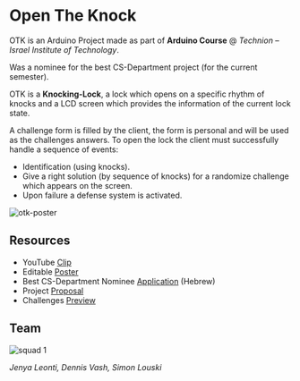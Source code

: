 # Open The Knock

OTK is an Arduino Project made as part of **Arduino Course** @ *Technion – Israel Institute of Technology*.

Was a nominee for the best CS-Department project  (for the current semester).

OTK is a **Knocking-Lock**, a lock which opens on a specific rhythm of knocks and a LCD screen which provides the information of the current lock state.

A challenge form is filled by the client, the form is personal and will be used as the challenges answers. To open the lock the client must successfully handle a sequence of events:

- Identification (using knocks).
- Give a right solution (by sequence of knocks) for a randomize challenge which appears on the screen.
- Upon failure a defense system is activated.

![otk-poster](https://user-images.githubusercontent.com/27515937/51446218-a74ff800-1d17-11e9-8522-e07eff4380a4.png)

## Resources

- YouTube [Clip](https://www.youtube.com/watch?v=5NvydEw8dt8)
- Editable [Poster](https://docs.google.com/presentation/d/1DuTG3v4OgOKBYX6L_xmy8E5fXFIII_hNHCgcsua83No/edit#slide=id.p1)
- Best CS-Department Nominee [Application](/documents/OTK-application.pdf) (Hebrew)
- Project [Proposal](https://docs.google.com/document/d/1Ufyt-wkjjTNKOpU29cXHKdXe90z_VuW2G_VYgOrjaws/edit?usp=sharing)
- Challenges [Preview](https://docs.google.com/presentation/d/15VveWDuWZRcpuUBN2vWplr6g09zVUcH8m2xD6s4wSRc/edit?usp=sharing)

## Team

![squad 1](https://user-images.githubusercontent.com/27515937/51446338-6c4ec400-1d19-11e9-8701-f989ca23bd53.png)

*Jenya Leonti, Dennis Vash, Simon Louski*
